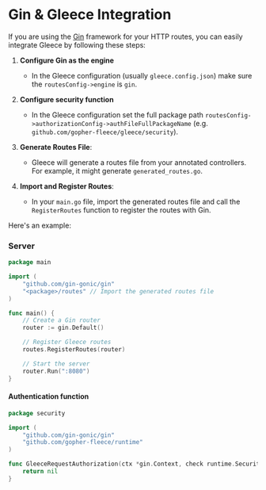 # Gin & Gleece Integration
If you are using the [Gin](https://github.com/gin-gonic/gin) framework for your HTTP routes, you can easily integrate Gleece by following these steps:

1. **Configure Gin as the engine**
   - In the Gleece configuration (usually `gleece.config.json`) make sure the `routesConfig->engine` is `gin`.

2. **Configure security function**
   - In the Gleece configuration set the full package path `routesConfig->authorizationConfig->authFileFullPackageName` (e.g. `github.com/gopher-fleece/gleece/security`).

3. **Generate Routes File**:  
   - Gleece will generate a routes file from your annotated controllers. For example, it might generate `generated_routes.go`.

4. **Import and Register Routes**:  
   - In your `main.go` file, import the generated routes file and call the `RegisterRoutes` function to register the routes with Gin.

Here's an example:

### Server
```go
package main

import (
    "github.com/gin-gonic/gin"
    "<package>/routes" // Import the generated routes file
)

func main() {
    // Create a Gin router
    router := gin.Default()

    // Register Gleece routes
    routes.RegisterRoutes(router)

    // Start the server
    router.Run(":8080")
}
```

#### Authentication function
```go
package security

import (
	"github.com/gin-gonic/gin"
	"github.com/gopher-fleece/runtime"
)

func GleeceRequestAuthorization(ctx *gin.Context, check runtime.SecurityCheck) *runtime.SecurityError {
	return nil
}
```
